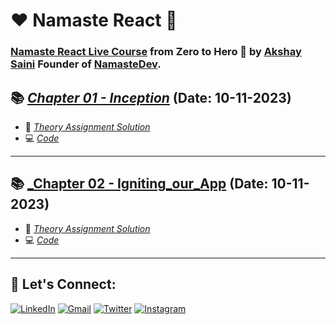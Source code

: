 # ❤️ Namaste React 🙏

### [Namaste React Live Course](https://learn.namastedev.com/courses/namaste-react-live) from Zero to Hero 🚀 by [Akshay Saini](https://www.linkedin.com/in/akshaymarch7/) Founder of [NamasteDev](https://courses.namastedev.com/learn/Namaste-React).


## 📚 [_Chapter 01 - Inception_](https://github.com/VKoder/Namaste-React/tree/main/Chapter%2001%20-%20Inception) (Date: 10-11-2023)


- 📖 [_Theory Assignment Solution_](https://github.com/VKoder/Namaste-React/blob/main/Chapter%2001%20-%20Inception/Theory/chap1Theory.md)
- 💻 [_Code_](https://github.com/VKoder/Namaste-React/blob/main/Chapter%2001%20-%20Inception/Coding/App.js)

---

## 📚 [_Chapter 02 - Igniting_our_App](https://github.com/VKoder/Namaste-React/tree/main/Chapter%2002%20-%20Igniting%20our%20App) (Date: 10-11-2023)


- 📖 [_Theory Assignment Solution_](https://github.com/VKoder/Namaste-React/blob/main/Chapter%2002%20-%20Igniting%20our%20App/Theory/chap2Theory.md)
- 💻 [_Code_](https://github.com/VKoder/Namaste-React/blob/main/Chapter%2002%20-%20Igniting%20our%20App/Coding/App.js)

---

## 🔰 Let's Connect:

[![LinkedIn](https://img.shields.io/badge/LinkedIn-0077B5?style=for-the-badge&logo=linkedin&logoColor=white)](https://www.linkedin.com/in/vivek-khule-237682250/)
[![Gmail](https://img.shields.io/badge/Gmail-D14836?style=for-the-badge&logo=gmail&logoColor=white)](mailto:vivekkhule204@gmail.com)
[![Twitter](https://img.shields.io/badge/Twitter-1DA1F2?style=for-the-badge&logo=twitter&logoColor=white)](https://twitter.com/VivekKhule)
[![Instagram](https://img.shields.io/badge/Instagram-5865F2?style=for-the-badge&logo=instagram&logoColor=white)](https://instagram.com/_vivekkhule)
